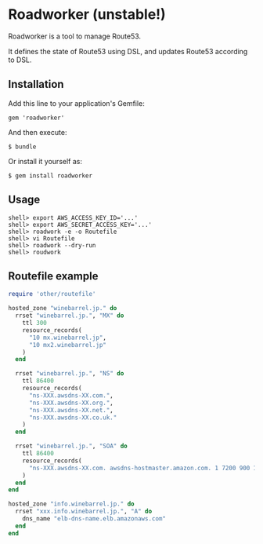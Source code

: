 # Roadworker (unstable!)

Roadworker is a tool to manage Route53.

It defines the state of Route53 using DSL, and updates Route53 according to DSL.

## Installation

Add this line to your application's Gemfile:

    gem 'roadworker'

And then execute:

    $ bundle

Or install it yourself as:

    $ gem install roadworker

## Usage

```
shell> export AWS_ACCESS_KEY_ID='...'
shell> export AWS_SECRET_ACCESS_KEY='...'
shell> roadwork -e -o Routefile
shell> vi Routefile
shell> roadwork --dry-run
shell> roudwork
```

## Routefile example

```ruby
require 'other/routefile'

hosted_zone "winebarrel.jp." do
  rrset "winebarrel.jp.", "MX" do
    ttl 300
    resource_records(
      "10 mx.winebarrel.jp",
      "10 mx2.winebarrel.jp"
    )
  end

  rrset "winebarrel.jp.", "NS" do
    ttl 86400
    resource_records(
      "ns-XXX.awsdns-XX.com.",
      "ns-XXX.awsdns-XX.org.",
      "ns-XXX.awsdns-XX.net.",
      "ns-XXX.awsdns-XX.co.uk."
    )
  end

  rrset "winebarrel.jp.", "SOA" do
    ttl 86400
    resource_records(
      "ns-XXX.awsdns-XX.com. awsdns-hostmaster.amazon.com. 1 7200 900 1209600 86400"
    )
  end
end

hosted_zone "info.winebarrel.jp." do
  rrset "xxx.info.winebarrel.jp.", "A" do
    dns_name "elb-dns-name.elb.amazonaws.com"
  end
end
```
